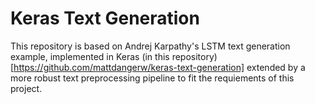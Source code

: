 # Keras Text Generation

This repository is based on Andrej Karpathy's LSTM text generation example, implemented in Keras (in this repository)[https://github.com/mattdangerw/keras-text-generation] extended by a more robust text preprocessing pipeline to fit the requiements of this project. 
